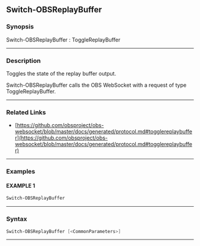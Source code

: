 Switch-OBSReplayBuffer
----------------------
### Synopsis
Switch-OBSReplayBuffer : ToggleReplayBuffer

---
### Description

Toggles the state of the replay buffer output.


Switch-OBSReplayBuffer calls the OBS WebSocket with a request of type ToggleReplayBuffer.

---
### Related Links
* [https://github.com/obsproject/obs-websocket/blob/master/docs/generated/protocol.md#togglereplaybuffer](https://github.com/obsproject/obs-websocket/blob/master/docs/generated/protocol.md#togglereplaybuffer)



---
### Examples
#### EXAMPLE 1
```PowerShell
Switch-OBSReplayBuffer
```

---
### Syntax
```PowerShell
Switch-OBSReplayBuffer [<CommonParameters>]
```
---
